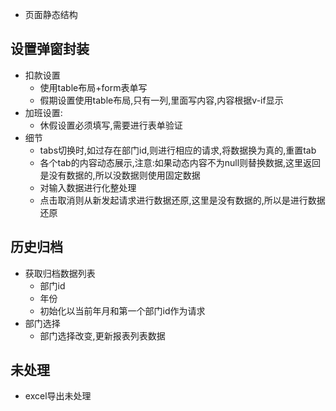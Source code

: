 + 页面静态结构

## 设置弹窗封装

+ 扣款设置
  + 使用table布局+form表单写
  + 假期设置使用table布局,只有一列,里面写内容,内容根据v-if显示
+ 加班设置:
  + 休假设置必须填写,需要进行表单验证
+ 细节
  + tabs切换时,如过存在部门id,则进行相应的请求,将数据换为真的,重置tab
  + 各个tab的内容动态展示,注意:如果动态内容不为null则替换数据,这里返回是没有数据的,所以没数据则使用固定数据
  + 对输入数据进行化整处理
  + 点击取消则从新发起请求进行数据还原,这里是没有数据的,所以是进行数据还原

## 历史归档

+ 获取归档数据列表
  + 部门id
  + 年份
  + 初始化以当前年月和第一个部门id作为请求
+ 部门选择
  + 部门选择改变,更新报表列表数据

## 未处理

+ excel导出未处理